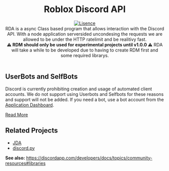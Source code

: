 <h1 align="center">Roblox Discord API</h1>
<div align="center">
	<a href="https://github.com/froghopperjacob/RDA/tree/master/LICENSE">
		<img src="https://img.shields.io/badge/License-Apache%202.0-brightgreen.svg?style=flat-square" alt="Lisence" />
	</a>
</div>

<div align="center">
	RDA is a async Class based program that allows interaction with the Discord API. With a node application serversided uncondesing the requests we are allowed to be under the HTTP ratelimit and be realitivy fast.
</div>

<div align="center">
	<b>⚠️ RDM should only be used for experimental projects until v1.0.0 ⚠️</b>
	RDA will take a while to be developed due to having to create RDM first and some required librarys.
</div>

<div>&nbsp;</div>

## UserBots and SelfBots

Discord is currently prohibiting creation and usage of automated client accounts.
We do not support using Userbots and Selfbots for these reasons and support will not be added.
If you need a bot, use a bot account from the [Application Dashboard](https://discordapp.com/developers/applications).

[Read More](https://support.discordapp.com/hc/en-us/articles/115002192352-Automated-user-accounts-self-bots)

## Related Projects

- [JDA](https://github.com/DV8FromTheWorld/JDA)
- [discord.py](https://github.com/Rapptz/discord.py)

**See also:** https://discordapp.com/developers/docs/topics/community-resources#libraries